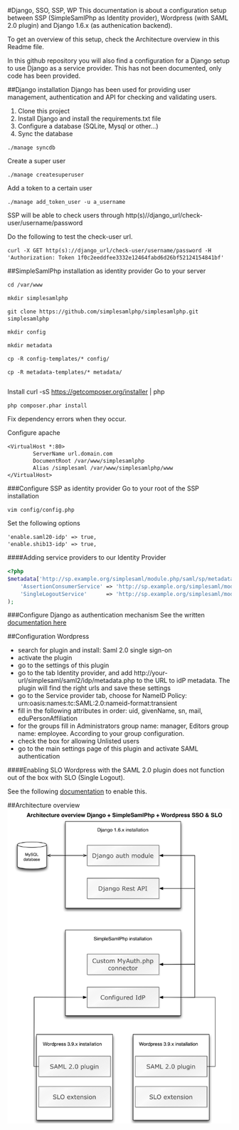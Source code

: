 #Django, SSO, SSP, WP
This documentation is about a configuration setup between SSP (SimpleSamlPhp as Identity provider), Wordpress (with SAML 2.0 plugin) and Django 1.6.x (as authenication backend).

To get an overview of this setup, check the Architecture overview in this Readme file.

In this github repository you will also find a configuration for a Django setup to use Django as a service provider. This has not been documented, only code has been provided.

##Django installation
Django has been used for providing user management, authentication and API for checking and validating users.

1. Clone this project
2. Install Django and install the requirements.txt file
3. Configure a database (SQLite, Mysql or other...)
4. Sync the database
```shell
./manage syncdb
```
Create a super user
```shell
./manage createsuperuser
```
Add a token to a certain user
```shell
./manage add_token_user -u a_username
```

SSP will be able to check users through http(s)//django_url/check-user/username/password

Do the following to test the check-user url.
```shell
curl -X GET http(s)://django_url/check-user/username/password -H 'Authorization: Token 1f0c2eeddfee3332e12464fabd6d26bf52124154841bf'
```

##SimpleSamlPhp installation as identity provider
Go to your server
```shell
cd /var/www
```
```shell
mkdir simplesamlphp
```
```shell
git clone https://github.com/simplesamlphp/simplesamlphp.git simplesamlphp
```
```shell
mkdir config
```
```shell
mkdir metadata
```
```shell
cp -R config-templates/* config/
```
```shell
cp -R metadata-templates/* metadata/
```
```shell
```
Install curl -sS https://getcomposer.org/installer | php
```shell
php composer.phar install
```
Fix dependency errors when they occur.

Configure apache
```shell
<VirtualHost *:80>
        ServerName url.domain.com
        DocumentRoot /var/www/simplesamlphp
        Alias /simplesaml /var/www/simplesamlphp/www
</VirtualHost>
```
###Configure SSP as identity provider
Go to your root of the SSP installation
```shell
vim config/config.php
```
Set the following options
```shell
'enable.saml20-idp' => true,
'enable.shib13-idp' => true,
```
####Adding service providers to our Identity Provider
```php
<?php
$metadata['http://sp.example.org/simplesaml/module.php/saml/sp/metadata.php/default-sp'] = array(
    'AssertionConsumerService' => 'http://sp.example.org/simplesaml/module.php/saml/sp/saml2-acs.php/default-sp',
    'SingleLogoutService'      => 'http://sp.example.org/simplesaml/module.php/saml/sp/saml2-logout.php/default-sp',
);
```
###Configure Django as authentication mechanism
See the written [documentation here](https://github.com/siemvaessen/SSO-SAML-PHP/tree/master/djangomodule)

##Configuration Wordpress
* search for plugin and install: Saml 2.0 single sign-on
* activate the plugin
* go to the settings of this plugin
* go to the tab Identity provider, and add http://your-url/simplesaml/saml2/idp/metadata.php to the URL to idP metadata. The plugin will find the right urls and save these settings
* go to the Service provider tab, choose for NameID Policy: urn:oasis:names:tc:SAML:2.0:nameid-format:transient
* fill in the following attributes in order: uid, givenName, sn, mail, eduPersonAffiliation
* for the groups fill in Administrators group name: manager, Editors group name: employee. According to your group configuration.
* check the box for allowing Unlisted users
* go to the main settings page of this plugin and activate SAML authentication

####Enabling SLO
Wordpress with the SAML 2.0 plugin does not function out of the box with SLO (Single Logout).

See the following [documentation](https://github.com/siemvaessen/SSO-SAML-PHP/tree/master/slo_extension_saml_2.0_plugin) to enable this.


##Architecture overview
![Architecture](/docs/architecture_ssp_django_wordpress.png)